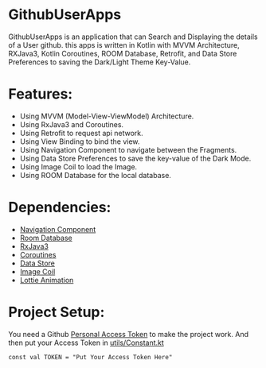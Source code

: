 # GithubUserApps
GithubUserApps is an application that can Search and Displaying the details of a User github. this apps is written in Kotlin with MVVM Architecture, RXJava3, Kotlin Coroutines, ROOM Database, Retrofit, and Data Store Preferences to saving the Dark/Light Theme Key-Value.

# Features:
* Using MVVM (Model-View-ViewModel) Architecture.
* Using RxJava3 and Coroutines.
* Using Retrofit to request api network.
* Using View Binding to bind the view.
* Using Navigation Component to navigate between the Fragments.
* Using Data Store Preferences to save the key-value of the Dark Mode.
* Using Image Coil to load the Image.
* Using ROOM Database for the local database.

# Dependencies:
* [Navigation Component](https://developer.android.com/guide/navigation/navigation-getting-started)
* [Room Database](https://developer.android.com/training/data-storage/room)
* [RxJava3](https://github.com/ReactiveX/RxJava)
* [Coroutines](https://developer.android.com/kotlin/coroutines?gclsrc=ds&gclsrc=ds)
* [Data Store](https://developer.android.com/topic/libraries/architecture/datastore?gclsrc=ds&gclsrc=ds)
* [Image Coil](https://github.com/coil-kt/coil)
* [Lottie Animation](https://airbnb.io/lottie/#/android)

# Project Setup:
You need a Github [Personal Access Token](https://github.com/settings/tokens) to make the project work.
And then put your Access Token in [utils/Constant.kt](https://github.com/equinox-jj/GithubUserApps/blob/main/app/src/main/java/com/githubuserapps/util/Constant.kt)
```
const val TOKEN = "Put Your Access Token Here"
```
